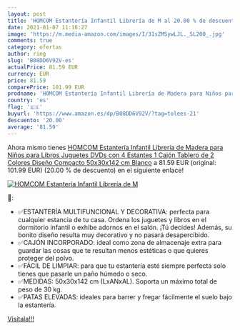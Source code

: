 ```yaml
---
layout: post
title: 'HOMCOM Estantería Infantil Librería de M al 20.00 % de descuento'
date: 2021-01-07 11:16:27
image: 'https://m.media-amazon.com/images/I/31sZMSywLJL._SL200_.jpg'
comments: true
category: ofertas
author: ring
slug: 'B08DD6V92V-es'
actualPrice: 81.59 EUR
currency: EUR
price: 81.59
comparePrice: 101.99 EUR
prodname: 'HOMCOM Estantería Infantil Librería de Madera para Niños para Libros Juguetes DVDs con 4 Estantes 1 Cajón Tablero de 2 Colores Diseño Compacto 50x30x142 cm Blanco'
country: 'es'
flag: '🇪🇸'
buyurl: 'https://www.amazon.es/dp/B08DD6V92V/?tag=tolees-21'
descuento: '20.00'
average: '81.59'
---
```


Ahora mismo tienes [HOMCOM Estantería Infantil Librería de Madera para Niños para Libros Juguetes DVDs con 4 Estantes 1 Cajón Tablero de 2 Colores Diseño Compacto 50x30x142 cm Blanco](https://www.amazon.es/dp/B08DD6V92V/?tag=tolees-21) a 81.59 EUR (original: 101.99 EUR) (20.00 %  de descuento) en el siguiente enlace!

[![HOMCOM Estantería Infantil Librería de M](https://m.media-amazon.com/images/I/31sZMSywLJL._SL200_.jpg)](https://www.amazon.es/dp/B08DD6V92V/?tag=tolees-21)

🔎:

- ✅ESTANTERÍA MULTIFUNCIONAL Y DECORATIVA: perfecta para cualquier estancia de tu casa. Ordena los juguetes y libros en el dormitorio infantil o exhibe adornos en el salón. ¡Tú decides! Además, su bonito diseño resulta muy decorativo y no pasará desapercibido.
- ✅CAJÓN INCORPORADO: ideal como zona de almacenaje extra para guardar las cosas que te resultan menos estéticas o que quieres proteger del polvo.
- ✅FÁCIL DE LIMPIAR: para que tu estantería esté siempre perfecta solo tienes que pasarle un paño húmedo o seco.
- ✅MEDIDAS: 50x30x142 cm (LxANxAL). Soporta un máximo total de peso de 30 kg.
- ✅PATAS ELEVADAS: ideales para barrer y fregar fácilmente el suelo bajo la estantería.

[Visítala!!!](https://www.amazon.es/dp/B08DD6V92V/?tag=tolees-21)
